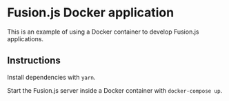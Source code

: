 # Fusion.js Docker application

This is an example of using a Docker container to develop Fusion.js applications.

## Instructions

Install dependencies with `yarn`.

Start the Fusion.js server inside a Docker container with `docker-compose up`.
